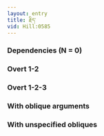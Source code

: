 ```yaml
---
layout: entry
title: རྗིད་
vid: Hill:0585
---
```

### Dependencies (N = 0)


### Overt 1-2


### Overt 1-2-3


### With oblique arguments


### With unspecified obliques
